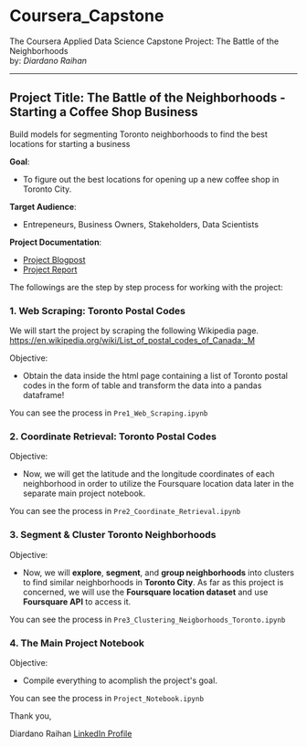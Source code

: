 # Coursera_Capstone
 The Coursera Applied Data Science Capstone Project: The Battle of the Neighborhoods
 <br>by: _Diardano Raihan_
 <hr>

## Project Title: The Battle of the Neighborhoods - Starting a Coffee Shop Business
Build models for segmenting Toronto neighborhoods to find the best locations for starting a business

__Goal__: 
- To figure out the best locations for opening up a new coffee shop in Toronto City.

__Target Audience__: 
- Entrepeneurs, Business Owners, Stakeholders, Data Scientists

__Project Documentation__:
- [Project Blogpost](https://towardsdatascience.com/the-battle-of-neighborhoods-starting-a-coffee-shop-business-47dd32ad2ce6)
- [Project Report](https://github.com/diardanoraihan/Coursera_Capstone/blob/main/document/Project_Report_The_Battle_of_Neighborhoods.pdf)

The followings are the step by step process for working with the project:

### 1. Web Scraping: Toronto Postal Codes

We will start the project by scraping the following Wikipedia page.
https://en.wikipedia.org/wiki/List_of_postal_codes_of_Canada:_M

Objective:
- Obtain the data inside the html page containing a list of Toronto postal codes in the form of table and transform the data into a pandas dataframe!

You can see the process in `Pre1_Web_Scraping.ipynb`


### 2. Coordinate Retrieval: Toronto Postal Codes

Objective:
- Now, we will get the latitude and the longitude coordinates of each neighborhood in order to utilize the Foursquare location data later in the separate main project notebook.

You can see the process in `Pre2_Coordinate_Retrieval.ipynb`


### 3.  Segment & Cluster Toronto Neighborhoods

Objective:
- Now, we will __explore__, __segment__, and __group neighborhoods__ into clusters to find similar neighborhoods in __Toronto City__. As far as this project is concerned, we will use the __Foursquare location dataset__ and use __Foursquare API__ to access it.

You can see the process in `Pre3_Clustering_Neigborhoods_Toronto.ipynb`

### 4. The Main Project Notebook

Objective: 
- Compile everything to acomplish the project's goal.

You can see the process in `Project_Notebook.ipynb`


Thank you,


Diardano Raihan
[LinkedIn Profile](https://www.linkedin.com/in/diardanoraihan)

